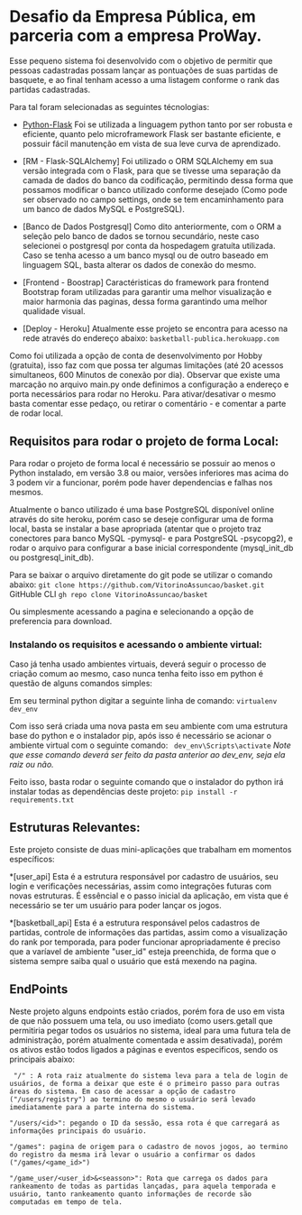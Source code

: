 # Desafio da Empresa Pública, em parceria com a empresa ProWay.

Esse pequeno sistema foi desenvolvido com o objetivo de permitir que pessoas cadastradas possam lançar as pontuações de suas partidas de basquete, e ao final tenham acesso a uma listagem conforme o rank das partidas cadastradas.

Para tal foram selecionadas as seguintes técnologias:

* [Python-Flask](https://flask.palletsprojects.com/en/1.1.x/) Foi se utilizada a linguagem python tanto por ser robusta e eficiente, quanto pelo microframework Flask ser bastante eficiente, e possuir fácil manutenção em vista de sua leve curva de aprendizado.

* [RM - Flask-SQLAlchemy] Foi utilizado o ORM SQLAlchemy em sua versão integrada com o Flask, para que se tivesse uma separação da camada de dados do banco da codificação, permitindo dessa forma que possamos modificar o banco utilizado conforme desejado (Como pode ser observado no campo settings, onde se tem encaminhamento para um banco de dados MySQL e PostgreSQL).

* [Banco de Dados Postgresql] Como dito anteriormente, com o ORM a seleção pelo banco de dados se tornou secundário, neste caso selecionei o postgresql por conta da hospedagem gratuíta utilizada. Caso se tenha acesso a um banco mysql ou de outro baseado em linguagem SQL, basta alterar os dados de conexão do mesmo.

* [Frontend - Boostrap] Caractéristicas do framework para frontend Bootstrap foram utilizadas para garantir uma melhor visualização e maior harmonia das paginas, dessa forma garantindo uma melhor qualidade visual.

* [Deploy - Heroku] Atualmente esse projeto se encontra para acesso na rede através do endereço abaixo:
 ```basketball-publica.herokuapp.com```

Como foi utilizada a opção de conta de desenvolvimento por Hobby (gratuita), isso faz com que possa ter algumas limitações (até 20 acessos simultaneos, 600 Minutos de conexão por dia).
Observar que existe uma marcação no arquivo main.py onde definimos a configuração a endereço e porta necessários para rodar no Heroku. Para ativar/desativar o mesmo basta comentar esse pedaço, ou retirar o comentário - e comentar a parte de rodar local.

## Requisitos para rodar o projeto de forma Local:

Para rodar o projeto de forma local é necessário se possuir ao menos o Python instalado, em versão 3.8 ou maior, versões inferiores mas acima do 3 podem vir a funcionar, porém pode haver dependencias e falhas nos mesmos.

Atualmente o banco utilizado é uma base PostgreSQL disponível online através do site heroku, porém caso se deseje configurar uma de forma local, basta se instalar a base apropriada (atentar que o projeto traz conectores para banco MySQL -pymysql- e para PostgreSQL -psycopg2), e rodar o arquivo para configurar a base inicial correspondente (mysql_init_db ou postgresql_init_db).

Para se baixar o arquivo diretamente do git pode se utilizar o comando abaixo:
 ``` git clone https://github.com/VitorinoAssuncao/basket.git ```
 GitHuble CLI
 ``` gh repo clone VitorinoAssuncao/basket ```

Ou simplesmente acessando  a pagina e selecionando a opção de preferencia para download.

### Instalando os requisitos e acessando o ambiente virtual:

Caso já tenha usado ambientes virtuais, deverá seguir o processo de criação comum ao mesmo, caso nunca tenha feito isso em python é questão de alguns comandos simples:

Em seu terminal python digitar a seguinte linha de comando:
 ``` virtualenv dev_env ```

Com isso será criada uma nova pasta em seu ambiente com uma estrutura base do python e o instalador pip, após isso é necessário se acionar o ambiente virtual com o seguinte comando:
 ``` dev_env\Scripts\activate```
    *Note que esse comando deverá ser feito da pasta anterior ao dev_env, seja ela raiz ou não.*

Feito isso, basta rodar o seguinte comando que o instalador do python irá instalar todas as dependências deste projeto:
 ```pip install -r requirements.txt```

## Estruturas Relevantes:

Este projeto consiste de duas mini-aplicações que trabalham em momentos específicos:

*[user_api] Esta é a estrutura responsável por cadastro de usuários, seu login e verificações necessárias, assim como integrações futuras com novas estruturas. É essêncial e o passo inicial da aplicação, em vista que é necessário se ter um usuário para poder lançar os jogos.

*[basketball_api] Esta é a estrutura responsável pelos cadastros de partidas, controle de informações das partidas, assim como a visualização do rank por temporada, para poder funcionar apropriadamente é preciso que a varíavel de ambiente "user_id" esteja preenchida, de forma que o sistema sempre saiba qual o usuário que está mexendo na pagina.

## EndPoints

Neste projeto alguns endpoints estão criados, porém fora de uso em vista de que não possuem uma tela, ou uso imediato (como users.getall que permitiria pegar todos os usuários no sistema, ideal para uma futura tela de administração, porém atualmente comentada e assim desativada), porém os ativos estão todos ligados a páginas e eventos especificos, sendo os principais abaixo:

``` "/" : A rota raiz atualmente do sistema leva para a tela de login de usuários, de forma a deixar que este é o primeiro passo para outras áreas do sistema. Em caso de acessar a opção de cadastro ("/users/registry") ao termino do mesmo o usuário será levado imediatamente para a parte interna do sistema.```

```"/users/<id>": pegando o ID da sessão, essa rota é que carregará as informações principais do usuário.```

```"/games": pagina de origem para o cadastro de novos jogos, ao termino do registro da mesma irá levar o usuário a confirmar os dados ("/games/<game_id>")```

```"/game_user/<user_id>&<seasson>": Rota que carrega os dados para rankeamento de todas as partidas lançadas, para aquela temporada e usuário, tanto rankeamento quanto informações de recorde são computadas em tempo de tela.```
